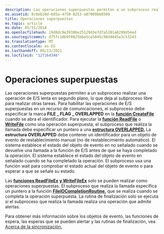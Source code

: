 ```yaml
---
description: Las operaciones superpuestas permiten a un subproceso realizar una operación de E/S lenta en segundo plano, lo que deja al subproceso libre para realizar otras tareas.
ms.assetid: 8c0eb20d-685a-4750-8253-a87089b68509
title: Operaciones superpuestas
ms.topic: article
ms.date: 05/31/2018
ms.openlocfilehash: 19d8dc9e39386e25129d3e7d7a5281a8299d54ed
ms.sourcegitcommit: d75fc10b9f0825bbe5ce5045c90d4045e3c53243
ms.translationtype: MT
ms.contentlocale: es-ES
ms.lasthandoff: 09/13/2021
ms.locfileid: "127164346"
---
```

# <a name="overlapped-operations"></a>Operaciones superpuestas

Las operaciones superpuestas permiten a un subproceso realizar una operación de E/S lenta en segundo plano, lo que deja al subproceso libre para realizar otras tareas. Para habilitar las operaciones de E/S superpuestas en un recurso de comunicaciones, el subproceso debe especificar la marca **FILE \_ FLAG \_ OVERLAPPED** en la [**función CreateFile**](/windows/desktop/api/fileapi/nf-fileapi-createfilea) cuando se abra el identificador. Para ejecutar la [**función ReadFile**](/windows/desktop/api/fileapi/nf-fileapi-readfile) o [**WriteFile**](/windows/desktop/api/fileapi/nf-fileapi-writefile) como una operación superpuesta, el subproceso que realiza la llamada debe especificar un puntero a una [**estructura OVERLAPPED.**](/windows/desktop/api/minwinbase/ns-minwinbase-overlapped) La **estructura OVERLAPPED** debe contener un identificador para un objeto de evento de restablecimiento manual (no de restablecimiento automático). El sistema establece el estado del objeto de evento en no señalado cuando se devuelve una llamada a la función de E/S antes de que se haya completado la operación. El sistema establece el estado del objeto de evento en señalado cuando se ha completado la operación. El subproceso usa una función wait para comprobar el estado actual del objeto de evento o para esperar a que se señale su estado.

Las [**funciones ReadFileEx**](/windows/desktop/api/fileapi/nf-fileapi-readfileex) [**y WriteFileEx**](/windows/desktop/api/fileapi/nf-fileapi-writefileex) solo se pueden realizar como operaciones superpuestas. El subproceso que realiza la llamada especifica un puntero a la función [**FileIOCompletionRoutine,**](/windows/desktop/api/minwinbase/nc-minwinbase-lpoverlapped_completion_routine) que se realiza cuando se completa la operación superpuesta. La rutina de finalización solo se ejecuta si el subproceso que realiza la llamada realiza una operación que admite alertas.

Para obtener más información sobre los objetos de evento, las funciones de espera, las esperas que se pueden alertar y las rutinas de finalización, vea [Acerca de la sincronización.](/windows/desktop/Sync/about-synchronization)

 

 
